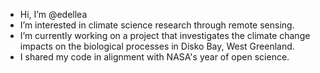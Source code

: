 -  Hi, I’m @edellea
-  I’m interested in climate science research through remote sensing.
-  I’m currently working on a project that investigates the climate change impacts on the biological processes in Disko Bay, West Greenland.
-  I shared my code in alignment with NASA's year of open science.
